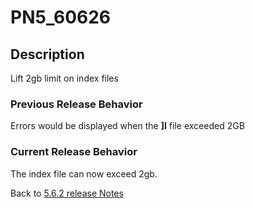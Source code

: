 # PN5_60626

<PageHeader />

## Description

Lift 2gb limit on index files

### Previous Release Behavior

Errors would be displayed when the **]I** file exceeded 2GB

### Current Release Behavior

The index file can now exceed 2gb.

Back to [5.6.2 release Notes](./../README.md)
